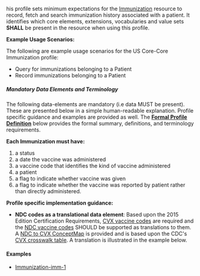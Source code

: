 his profile sets minimum expectations for the [Immunization] resource to record, fetch and search immunization history associated with a patient. It identifies which core elements, extensions, vocabularies and value sets **SHALL** be present in the resource when using this profile.

**Example Usage Scenarios:**

The following are example usage scenarios for the US Core-Core Immunization
profile:

-   Query for immunizations belonging to a Patient
-   Record immunizations belonging to a Patient

##### Mandatory Data Elements and Terminology


The following data-elements are mandatory (i.e data MUST be present). These are presented below in a simple human-readable explanation.  Profile specific guidance and examples are provided as well.  The [**Formal Profile Definition**](#profile) below provides the  formal summary, definitions, and  terminology requirements.  

**Each Immunization must have:**

1.  a status
1.  a date the vaccine was administered
1.  a vaccine code that identifies the kind of vaccine administered
1.  a patient
1.  a flag to indicate whether vaccine was given
1.  a flag to indicate whether the vaccine was reported by patient rather than directly administered.


**Profile specific implementation guidance:**

* **NDC codes as a translational data element**:
Based upon the 2015 Edition Certification Requirements, [CVX vaccine codes] are required and the [NDC vaccine codes] SHOULD be supported as translations to them.  A [NDC to CVX ConceptMap] is provided and is based upon the CDC's [CVX crosswalk table]. A translation is illustrated in the example below.

#### Examples

- [Immunization-imm-1](Immunization-imm-1.html)

  [CVX vaccine codes]: http://www2a.cdc.gov/vaccines/iis/iisstandards/vaccines.asp?rpt=cvx
  [NDC vaccine codes]: http://www2a.cdc.gov/vaccines/iis/iisstandards/ndc_crosswalk.asp
  [CVX crosswalk table]: http://www2a.cdc.gov/vaccines/iis/iisstandards/ndc_crosswalk.asp
[Immunization]:  http://build.fhir.org/immunization.html
[NDC to CVX ConceptMap]: ConceptMap-ndc-cvx.html
